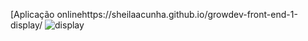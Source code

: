 [Aplicação onlinehttps://sheilaacunha.github.io/growdev-front-end-1-display/
![display](https://user-images.githubusercontent.com/103156674/208266834-53ce074c-5ee3-468b-b703-6ab18d21a028.png)
